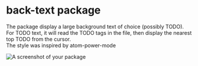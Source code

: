# back-text package

The package display a large background text of choice (possibly TODO). <br>
For TODO text, it will read the TODO tags in the file, then display the nearest top TODO from the cursor.<br>
The style was inspired by atom-power-mode <br>

![A screenshot of your package](https://f.cloud.github.com/assets/69169/2290250/c35d867a-a017-11e3-86be-cd7c5bf3ff9b.gif)
